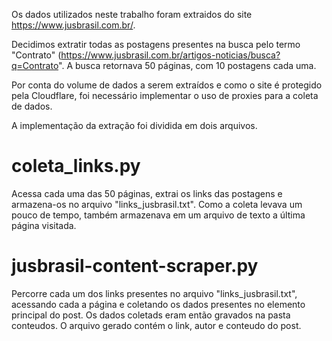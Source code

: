 Os dados utilizados neste trabalho foram extraidos do site https://www.jusbrasil.com.br/.

Decidimos extratir todas as postagens presentes na busca pelo termo "Contrato" (https://www.jusbrasil.com.br/artigos-noticias/busca?q=Contrato". A busca retornava 50 páginas, com 10 postagens cada uma.

Por conta do volume de dados a serem extraídos e como o site é protegido pela Cloudflare, foi necessário implementar o uso de proxies para a coleta de dados.

A implementação da extração foi dividida em dois arquivos.

# coleta_links.py
Acessa cada uma das 50 páginas, extrai os links das postagens e armazena-os no arquivo "links_jusbrasil.txt". Como a coleta levava um pouco de tempo, também armazenava em um arquivo de texto a última página visitada.

# jusbrasil-content-scraper.py
Percorre cada um dos links presentes no arquivo "links_jusbrasil.txt", acessando cada a página e coletando os dados presentes no elemento principal do post. Os dados coletads eram então gravados na pasta conteudos. O arquivo gerado contém o link, autor e conteudo do post.
